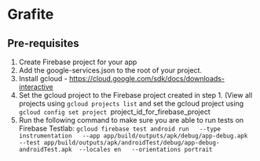 # Grafite

## Pre-requisites

1. Create Firebase project for your app
2. Add the google-services.json to the root of your project.
3. Install gcloud - https://cloud.google.com/sdk/docs/downloads-interactive
4. Set the gcloud project to the Firebase project created in step 1. (View all projects using `gcloud projects list` and set the gcloud project using `gcloud config set project `project_id_for_firebase_project
5. Run the following command to make sure you are able to run tests on Firebase Testlab:
`gcloud firebase test android run   --type instrumentation   --app app/build/outputs/apk/debug/app-debug.apk   --test app/build/outputs/apk/androidTest/debug/app-debug-androidTest.apk  --locales en   --orientations portrait  `
